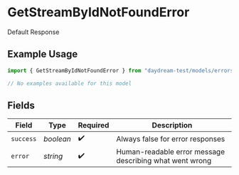 # GetStreamByIdNotFoundError

Default Response

## Example Usage

```typescript
import { GetStreamByIdNotFoundError } from "daydream-test/models/errors";

// No examples available for this model
```

## Fields

| Field                                                   | Type                                                    | Required                                                | Description                                             |
| ------------------------------------------------------- | ------------------------------------------------------- | ------------------------------------------------------- | ------------------------------------------------------- |
| `success`                                               | *boolean*                                               | :heavy_check_mark:                                      | Always false for error responses                        |
| `error`                                                 | *string*                                                | :heavy_check_mark:                                      | Human-readable error message describing what went wrong |